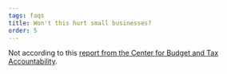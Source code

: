 ```yaml
---
tags: faqs
title: Won't this hurt small businesses?
order: 5
---
```


Not according to this [report from the Center for Budget and Tax Accountability](https://budgetblog.ctbaonline.org/small-businesses-wont-suffer-because-of-the-fair-tax-9195c361324).

<!-- TODO: Flesh out -->
